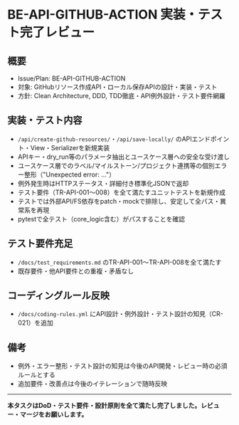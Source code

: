 # BE-API-GITHUB-ACTION 実装・テスト完了レビュー

## 概要
- Issue/Plan: BE-API-GITHUB-ACTION
- 対象: GitHubリソース作成API・ローカル保存APIの設計・実装・テスト
- 方針: Clean Architecture, DDD, TDD徹底・API例外設計・テスト要件網羅

## 実装・テスト内容
- `/api/create-github-resources/`・`/api/save-locally/` のAPIエンドポイント・View・Serializerを新規実装
- APIキー・dry_run等のパラメータ抽出とユースケース層への安全な受け渡し
- ユースケース層でのラベル/マイルストーン/プロジェクト連携等の個別エラー整形（"Unexpected error: ..."）
- 例外発生時はHTTPステータス・詳細付き標準化JSONで返却
- テスト要件（TR-API-001～008）を全て満たすユニットテストを新規作成
- テストでは外部API/FS依存をpatch・mockで排除し、安定して全パス・異常系を再現
- pytestで全テスト（core_logic含む）がパスすることを確認

## テスト要件充足
- `/docs/test_requirements.md` のTR-API-001～TR-API-008を全て満たす
- 既存要件・他API要件との重複・矛盾なし

## コーディングルール反映
- `/docs/coding-rules.yml` にAPI設計・例外設計・テスト設計の知見（CR-021）を追加

## 備考
- 例外・エラー整形・テスト設計の知見は今後のAPI開発・レビュー時の必須ルールとする
- 追加要件・改善点は今後のイテレーションで随時反映

---

**本タスクはDoD・テスト要件・設計原則を全て満たし完了しました。レビュー・マージをお願いします。**
